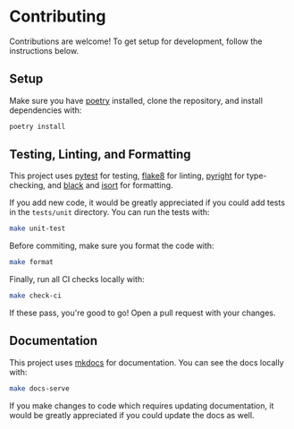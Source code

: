 # Contributing

Contributions are welcome! To get setup for development, follow the instructions below.

## Setup

Make sure you have [poetry](https://python-poetry.org/) installed, clone the repository, and install dependencies with:

```bash
poetry install
```

## Testing, Linting, and Formatting

This project uses [pytest](https://docs.pytest.org/en/stable/) for testing, [flake8](https://flake8.pycqa.org/en/latest/) for linting, [pyright](https://github.com/microsoft/pyright) for type-checking, and [black](https://black.readthedocs.io/en/stable/) and [isort](https://pycqa.github.io/isort/) for formatting.

If you add new code, it would be greatly appreciated if you could add tests in the `tests/unit` directory. You can run the tests with:

```bash
make unit-test
```

Before commiting, make sure you format the code with:

```bash
make format
```

Finally, run all CI checks locally with:

```bash
make check-ci
```

If these pass, you're good to go! Open a pull request with your changes.

## Documentation

This project uses [mkdocs](https://www.mkdocs.org/) for documentation. You can see the docs locally with:

```bash
make docs-serve
```
If you make changes to code which requires updating documentation, it would be greatly appreciated if you could update the docs as well.


